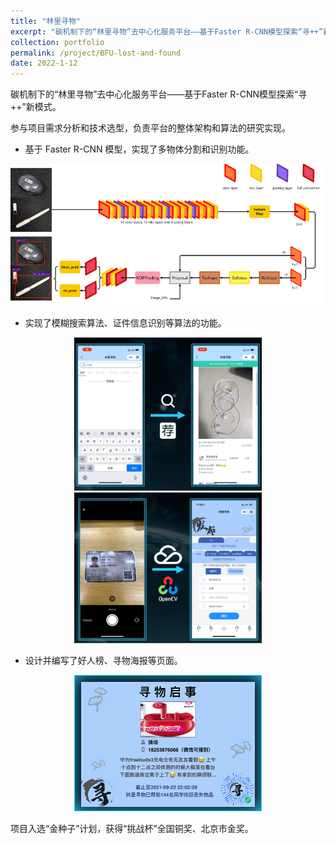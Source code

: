 ```yaml
---
title: "林里寻物"
excerpt: "碳机制下的“林里寻物”去中心化服务平台——基于Faster R-CNN模型探索“寻++”新模式 <br/><img src='/images/lost-and-found/product.png' width='200'>"
collection: portfolio
permalink: /project/BFU-lost-and-found
date: 2022-1-12
---
```


碳机制下的“林里寻物”去中心化服务平台——基于Faster R-CNN模型探索“寻++”新模式。

参与项目需求分析和技术选型，负责平台的整体架构和算法的研究实现。

- 基于 Faster R-CNN 模型，实现了多物体分割和识别功能。

<div align="center">
    <img src="/images/lost-and-found/tech.png" width="600"><br>
</div>

- 实现了模糊搜索算法、证件信息识别等算法的功能。

<div align="center">
    <img src="/images/lost-and-found/matching.png" width="300">
    <img src="/images/lost-and-found/recognition.png" width="300">
</div>

- 设计并编写了好人榜、寻物海报等页面。

<div align="center">
    <img src="/images/lost-and-found/post.png" width="300">
</div>

项目入选“金种子”计划，获得“挑战杯”全国铜奖、北京市金奖。